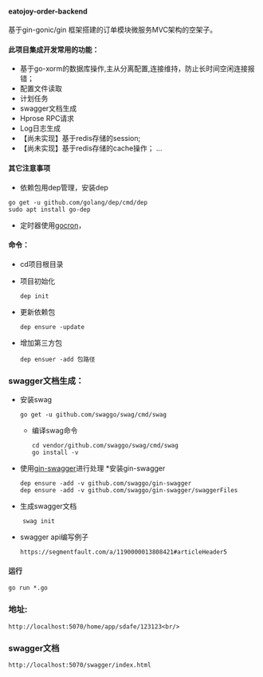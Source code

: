#### eatojoy-order-backend
基于gin-gonic/gin 框架搭建的订单模块微服务MVC架构的空架子。

#### 此项目集成开发常用的功能：
* 基于go-xorm的数据库操作,主从分离配置,连接维持，防止长时间空闲连接报错；
* 配置文件读取
* 计划任务
* swagger文档生成
* Hprose RPC请求
* Log日志生成
* 【尚未实现】基于redis存储的session;
* 【尚未实现】基于redis存储的cache操作；
...
#### 其它注意事项
* 依赖包用dep管理，安装dep
~~~
go get -u github.com/golang/dep/cmd/dep
sudo apt install go-dep
~~~
* 定时器使用[gocron](https://github.com/jasonlvhit/gocron)，

#### 命令：
* cd项目根目录
* 项目初始化

    ~~~
    dep init
    ~~~
* 更新依赖包

    ~~~
    dep ensure -update
    ~~~
* 增加第三方包

    ~~~
    dep ensuer -add 包路径
    ~~~
### swagger文档生成：
* 安装swag

    ~~~
    go get -u github.com/swaggo/swag/cmd/swag
    ~~~
    * 编译swag命令
    
        ~~~
        cd vendor/github.com/swaggo/swag/cmd/swag
        go install -v
        ~~~
        
* 使用[gin-swagger](https://github.com/swaggo/gin-swagger)进行处理
    *安装gin-swagger

    ~~~
    dep ensure -add -v github.com/swaggo/gin-swagger
    dep ensure -add -v github.com/swaggo/gin-swagger/swaggerFiles
    ~~~
* 生成swagger文档

~~~
    swag init
~~~
* swagger api编写例子

   ~~~
   https://segmentfault.com/a/1190000013808421#articleHeader5
   ~~~

#### 运行
~~~
go run *.go
~~~
### 地址:
~~~
http://localhost:5070/home/app/sdafe/123123<br/>
~~~

### swagger文档
~~~
http://localhost:5070/swagger/index.html
~~~